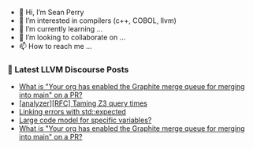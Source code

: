 - 👋 Hi, I’m Sean Perry
- 👀 I’m interested in compilers (c++, COBOL, llvm)
- 🌱 I’m currently learning ...
- 💞️ I’m looking to collaborate on ...
- 📫 How to reach me ...

<!---
s66perry/s66perry is a ✨ special ✨ repository because its `README.md` (this file) appears on your GitHub profile.
You can click the Preview link to take a look at your changes.
--->
### 📕 Latest LLVM Discourse Posts

<!-- DISCOURSE-LLVM:START -->
- [What is &quot;Your org has enabled the Graphite merge queue for merging into main&quot; on a PR?](https://discourse.llvm.org/t/what-is-your-org-has-enabled-the-graphite-merge-queue-for-merging-into-main-on-a-pr/83433#post_3)
- [[analyzer][RFC] Taming Z3 query times](https://discourse.llvm.org/t/analyzer-rfc-taming-z3-query-times/79520?page=2#post_24)
- [Linking errors with std::expected](https://discourse.llvm.org/t/linking-errors-with-std-expected/83431#post_2)
- [Large code model for specific variables?](https://discourse.llvm.org/t/large-code-model-for-specific-variables/83429#post_2)
- [What is &quot;Your org has enabled the Graphite merge queue for merging into main&quot; on a PR?](https://discourse.llvm.org/t/what-is-your-org-has-enabled-the-graphite-merge-queue-for-merging-into-main-on-a-pr/83433#post_2)
<!-- DISCOURSE-LLVM:END -->
